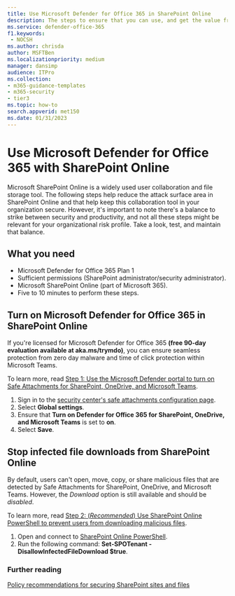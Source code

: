 ```yaml
---
title: Use Microsoft Defender for Office 365 in SharePoint Online
description: The steps to ensure that you can use, and get the value from, Microsoft Defender for Office 365 in SharePoint Online and OneDrive.
ms.service: defender-office-365
f1.keywords: 
 - NOCSH
ms.author: chrisda
author: MSFTBen
ms.localizationpriority: medium
manager: dansimp
audience: ITPro
ms.collection: 
- m365-guidance-templates
- m365-security
- tier3
ms.topic: how-to
search.appverid: met150
ms.date: 01/31/2023
---
```


# Use Microsoft Defender for Office 365 with SharePoint Online

Microsoft SharePoint Online is a widely used user collaboration and file storage tool. The following steps help reduce the attack surface area in SharePoint Online and that help keep this collaboration tool in your organization secure. However, it's important to note there's a balance to strike between security and productivity, and not all these steps might be relevant for your organizational risk profile. Take a look, test, and maintain that balance.

## What you need

- Microsoft Defender for Office 365 Plan 1
- Sufficient permissions (SharePoint administrator/security administrator).
- Microsoft SharePoint Online (part of Microsoft 365).
- Five to 10 minutes to perform these steps.

## Turn on Microsoft Defender for Office 365 in SharePoint Online

If you're licensed for Microsoft Defender for Office 365 **(free 90-day evaluation available at aka.ms/trymdo)**, you can ensure seamless protection from zero day malware and time of click protection within Microsoft Teams.

To learn more, read [Step 1: Use the Microsoft Defender portal to turn on Safe Attachments for SharePoint, OneDrive, and Microsoft Teams](../safe-attachments-for-spo-odfb-teams-configure.md#step-1-use-the-microsoft-defender-portal-to-turn-on-safe-attachments-for-sharepoint-onedrive-and-microsoft-teams).

1. Sign in to the [security center's safe attachments configuration page](https://security.microsoft.com/safeattachmentv2).
1. Select **Global settings**.
1. Ensure that **Turn on Defender for Office 365 for SharePoint, OneDrive, and Microsoft Teams** is set to **on**.
1. Select **Save**.

## Stop infected file downloads from SharePoint Online

By default, users can't open, move, copy, or share malicious files that are detected by Safe Attachments for SharePoint, OneDrive, and Microsoft Teams. However, the *Download* option is still available and should be *disabled*.

To learn more, read [Step 2: (*Recommended*) Use SharePoint Online PowerShell to prevent users from downloading malicious files](../safe-attachments-for-spo-odfb-teams-configure.md#step-2-recommended-use-sharepoint-online-powershell-to-prevent-users-from-downloading-malicious-files).

1. Open and connect to [SharePoint Online PowerShell](/powershell/sharepoint/sharepoint-online/connect-sharepoint-online).
1. Run the following command: **Set-SPOTenant -DisallowInfectedFileDownload $true**.

### Further reading

[Policy recommendations for securing SharePoint sites and files](/security/zero-trust/zero-trust-identity-device-access-policies-sharepoint)
